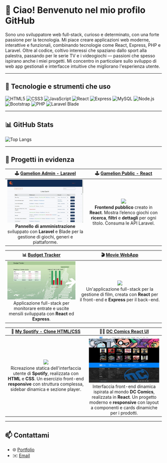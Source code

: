 # 👋 Ciao! Benvenuto nel mio profilo GitHub

Sono uno sviluppatore web full-stack, curioso e determinato, con una forte passione per la tecnologia. Mi piace creare applicazioni web moderne, interattive e funzionali, combinando tecnologie come React, Express, PHP e Laravel. Oltre al codice, coltivo interessi che spaziano dallo sport alla palestra, passando per le serie TV e i videogiochi — passioni che spesso ispirano anche i miei progetti. Mi concentro in particolare sullo sviluppo di web app gestionali e interfacce intuitive che migliorano l'esperienza utente.

---

## 🧰 Tecnologie e strumenti che uso

![HTML5](https://img.shields.io/badge/-HTML5-E34F26?logo=html5&logoColor=fff&style=flat-square)
![CSS3](https://img.shields.io/badge/-CSS3-1572B6?logo=css3&logoColor=fff&style=flat-square)
![JavaScript](https://img.shields.io/badge/-JavaScript-F7DF1E?logo=javascript&logoColor=000&style=flat-square)
![React](https://img.shields.io/badge/-React-61DAFB?logo=react&logoColor=000&style=flat-square)
![Express](https://img.shields.io/badge/-Express-000000?logo=express&logoColor=fff&style=flat-square)
![MySQL](https://img.shields.io/badge/-MySQL-4479A1?logo=mysql&logoColor=fff&style=flat-square)
![Node.js](https://img.shields.io/badge/-Node.js-339933?logo=node.js&logoColor=fff&style=flat-square)
![Bootstrap](https://img.shields.io/badge/-Bootstrap-7952B3?logo=bootstrap&logoColor=fff&style=flat-square)
![PHP](https://img.shields.io/badge/-PHP-777BB4?logo=php&logoColor=fff&style=flat-square)
![Laravel Blade](https://img.shields.io/badge/-Blade-E74430?logo=laravel&logoColor=fff&style=flat-square)

---

## 📊 GitHub Stats

![Top Langs](https://github-readme-stats.vercel.app/api/top-langs/?username=giovannidibello&layout=compact&theme=radical)

---

## 🚀 Progetti in evidenza

| 🕹 **[Gamelion Admin - Laravel](https://github.com/giovannidibello/laravel-gamelion)** | 🕹 **[Gamelion Public - React](https://github.com/giovannidibello/react-gamelion)** |
| :---: | :---: |
| <img src="https://github.com/giovannidibello/laravel-gamelion/raw/main/resources/img/gamelion-demo.gif" width="300px"> <br> **Pannello di amministrazione** sviluppato con **Laravel** e Blade per la gestione di giochi, generi e piattaforme. | <img src="https://github.com/giovannidibello/react-gamelion/raw/main/public/gamelion-demo-fe.gif" width="300px"> <br> **Frontend pubblico** creato in **React**. Mostra l’elenco giochi con **ricerca**, **filtri** e **dettagli** per ogni titolo. Consuma le API Laravel. |

| 📊 **[Budget Tracker](https://github.com/giovannidibello/budget-tracker)** | 🎬 **[Movie WebApp](https://github.com/giovannidibello/webapp-react)** |
| :---: | :---: |
| <img src="https://github.com/giovannidibello/budget-tracker/raw/main/frontend/public/BudgetTrackerPreview.gif" width="300px"> <br> Applicazione full-stack per monitorare entrate e uscite mensili sviluppata con **React** ed **Express**. | <img src="https://github.com/giovannidibello/webapp-react/blob/main/public/preview.png" width="300px"> <br> Un'applicazione full-stack per la gestione di film, creata con **React** per il front-end e **Express** per il back-end. |

| 🎵 **[My Spotify - Clone HTML/CSS](https://github.com/giovannidibello/html-css-spotifyweb)** | 🦸‍♂️ **[DC Comics React UI](https://github.com/giovannidibello/react-dc-comics)** |
| :---: | :---: |
| <img src="https://github.com/giovannidibello/html-css-spotifyweb/raw/main/img/preview.png" width="300px"> <br> Ricreazione statica dell'interfaccia utente di **Spotify**, realizzata con **HTML** e **CSS**. Un esercizio front-end **responsive** con struttura complessa, sidebar dinamica e sezione player. | <img src="https://github.com/giovannidibello/react-dc-comics/raw/main/public/preview.png" width="300px" height="150px"> <br> Interfaccia front-end dinamica ispirata al mondo **DC Comics**, realizzata in **React**. Un progetto moderno e **responsive** con layout a componenti e cards dinamiche per i prodotti. |

---

## 📫 Contattami

- 🌐 [Portfolio](https://github.com/giovannidibello)
- ✉️ [Email](mailto:dibellogio@gmail.com)


